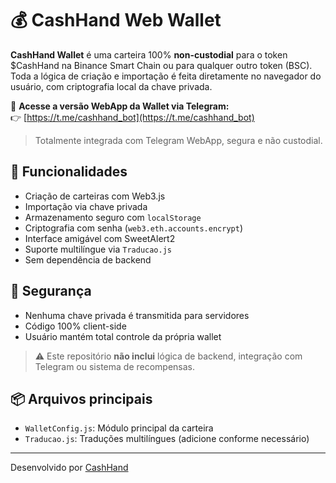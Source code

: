 # 💰 CashHand Web Wallet

**CashHand Wallet** é uma carteira 100% **non-custodial** para o token $CashHand na Binance Smart Chain ou para qualquer outro token (BSC).  
Toda a lógica de criação e importação é feita diretamente no navegador do usuário, com criptografia local da chave privada.

🚀 **Acesse a versão WebApp da Wallet via Telegram:**  
👉 [https://t.me/cashhand_bot](https://t.me/cashhand_bot)

> Totalmente integrada com Telegram WebApp, segura e não custodial.


## 🚀 Funcionalidades

- Criação de carteiras com Web3.js
- Importação via chave privada
- Armazenamento seguro com `localStorage`
- Criptografia com senha (`web3.eth.accounts.encrypt`)
- Interface amigável com SweetAlert2
- Suporte multilíngue via `Traducao.js`
- Sem dependência de backend

## 🔐 Segurança

- Nenhuma chave privada é transmitida para servidores
- Código 100% client-side
- Usuário mantém total controle da própria wallet

> ⚠️ Este repositório **não inclui** lógica de backend, integração com Telegram ou sistema de recompensas.

## 📦 Arquivos principais

- `WalletConfig.js`: Módulo principal da carteira
- `Traducao.js`: Traduções multilíngues (adicione conforme necessário)

---

Desenvolvido por [CashHand](https://www.cashhand.info)
